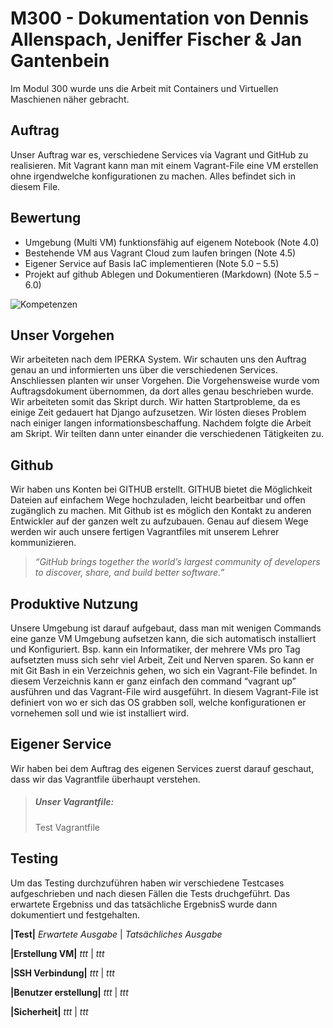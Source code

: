 # M300 - Dokumentation von Dennis Allenspach, Jeniffer Fischer &amp; Jan Gantenbein
Im Modul 300 wurde uns die Arbeit mit Containers und Virtuellen Maschienen näher gebracht.
## Auftrag
Unser Auftrag war es, verschiedene Services via Vagrant und GitHub zu realisieren. Mit Vagrant kann man mit einem Vagrant-File eine VM erstellen ohne irgendwelche        konfigurationen zu machen. Alles befindet sich in diesem File.
## Bewertung
* Umgebung (Multi VM) funktionsfähig auf eigenem Notebook (Note 4.0)
* Bestehende VM aus Vagrant Cloud zum laufen bringen (Note 4.5)
* Eigener Service auf Basis IaC implementieren (Note 5.0 – 5.5)
* Projekt auf github Ablegen und Dokumentieren (Markdown) (Note 5.5 – 6.0)

![Kompetenzen](https://onedrive.live.com/?cid=24DC4132F0267B34&id=24DC4132F0267B34%218074&parId=24DC4132F0267B34%218073&o=OneUp)
## Unser Vorgehen
Wir arbeiteten nach dem IPERKA System. Wir schauten uns den Auftrag genau an und informierten uns über die verschiedenen Services. Anschliessen planten wir unser Vorgehen. Die Vorgehensweise wurde vom Auftragsdokument übernommen, da dort alles genau beschrieben wurde. Wir arbeiteten somit das Skript durch. Wir hatten Startprobleme, da es einige Zeit gedauert hat Django aufzusetzen. Wir lösten dieses Problem nach einiger langen informationsbeschaffung. Nachdem folgte die Arbeit am Skript. Wir teilten dann unter einander die verschiedenen Tätigkeiten zu.
## Github
Wir haben uns Konten bei GITHUB erstellt. GITHUB bietet die Möglichkeit Dateien auf einfachem Wege hochzuladen, leicht bearbeitbar und offen zugänglich zu machen.
Mit Github ist es möglich den Kontakt zu anderen Entwickler auf der ganzen welt zu aufzubauen. Genau auf diesem Wege werden wir auch unsere fertigen Vagrantfiles mit unserem Lehrer kommunizieren.
> _“GitHub brings together the world’s largest community of developers to discover, share, and build better software.”_
## Produktive Nutzung
Unsere Umgebung ist darauf aufgebaut, dass man mit wenigen Commands eine ganze VM Umgebung aufsetzen kann, die sich automatisch installiert und Konfiguriert.
Bsp. kann ein Informatiker, der mehrere VMs pro Tag aufsetzten muss sich sehr viel Arbeit, Zeit und Nerven sparen.
So kann er mit Git Bash in ein Verzeichnis gehen, wo sich ein Vagrant-File befindet. In diesem Verzeichnis kann er ganz einfach den command “vagrant up” ausführen und das Vagrant-File wird ausgeführt.
In diesem Vagrant-File ist definiert von wo er sich das OS grabben soll, welche konfigurationen er vornehemen soll und wie ist installiert wird.
## Eigener Service
Wir haben bei dem Auftrag des eigenen Services zuerst darauf geschaut, dass wir das Vagrantfile überhaupt verstehen.


> ##### Unser Vagrantfile:
> Test Vagrantfile
## Testing
Um das Testing durchzuführen haben wir verschiedene Testcases aufgeschrieben und nach diesen Fällen die Tests druchgeführt.
Das erwartete Ergebniss und das tatsächliche ErgebnisS wurde dann dokumentiert und festgehalten.

**|Test|** _Erwartete Ausgabe_ | _Tatsächliches Ausgabe_

**|Erstellung VM|** _ttt_ | _ttt_

**|SSH Verbindung|** _ttt_ | _ttt_

**|Benutzer erstellung|** _ttt_ | _ttt_

**|Sicherheit|** _ttt_ | _ttt_

